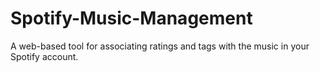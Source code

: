 # Spotify-Music-Management
A web-based tool for associating ratings and tags with the music in your Spotify account.
